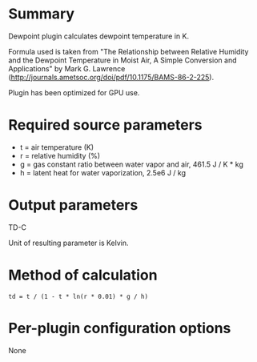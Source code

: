 # Summary

Dewpoint plugin calculates dewpoint temperature in K. 

Formula used is taken from "The Relationship between Relative Humidity and the Dewpoint Temperature in Moist Air, A Simple Conversion and Applications" by Mark G. Lawrence (http://journals.ametsoc.org/doi/pdf/10.1175/BAMS-86-2-225).

Plugin has been optimized for GPU use.

# Required source parameters

* t = air temperature (K)
* r = relative humidity (%)
* g = gas constant ratio between water vapor and air, 461.5 J / K * kg
* h = latent heat for water vaporization, 2.5e6 J / kg

# Output parameters

TD-C

Unit of resulting parameter is Kelvin.

# Method of calculation

    td = t / (1 - t * ln(r * 0.01) * g / h)

# Per-plugin configuration options

None